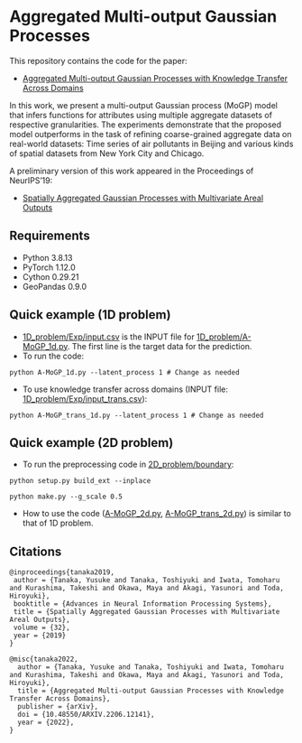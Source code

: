 # Aggregated Multi-output Gaussian Processes
This repository contains the code for the paper:
- [Aggregated Multi-output Gaussian Processes with Knowledge Transfer Across Domains](https://arxiv.org/abs/2206.12141)

In this work, we present a multi-output Gaussian process (MoGP) model that infers functions for attributes using multiple aggregate datasets of respective granularities. The experiments demonstrate that the proposed model outperforms in the task of refining coarse-grained aggregate data on real-world datasets: Time series of air pollutants in Beijing and various kinds of spatial datasets from New York City and Chicago.

A preliminary version of this work appeared in the Proceedings of NeurIPS’19:

- [Spatially Aggregated Gaussian Processes with Multivariate Areal Outputs](https://papers.nips.cc/paper/2019/hash/a941493eeea57ede8214fd77d41806bc-Abstract.html)

## Requirements
- Python 3.8.13
- PyTorch 1.12.0
- Cython 0.29.21
- GeoPandas 0.9.0

## Quick example (1D problem)
- [1D_problem/Exp/input.csv](1D_problem/Exp/input.csv) is the INPUT file for [1D_problem/A-MoGP_1d.py](1D_problem/A-MoGP_1d.py). The first line is the target data for the prediction. 
- To run the code:
```
python A-MoGP_1d.py --latent_process 1 # Change as needed
```
- To use knowledge transfer across domains (INPUT file: [1D_problem/Exp/input_trans.csv](1D_problem/Exp/input_trans.csv)):
```
python A-MoGP_trans_1d.py --latent_process 1 # Change as needed
```
## Quick example (2D problem)
- To run the preprocessing code in [2D_problem/boundary](2D_problem/boundary):
```
python setup.py build_ext --inplace
```
```
python make.py --g_scale 0.5
```
- How to use the code ([A-MoGP_2d.py](2D_problem/A-MoGP_2d.py), [A-MoGP_trans_2d.py](2d_problem/A-MoGP_trans_2d.py)) is similar to that of 1D problem.

## Citations
```
@inproceedings{tanaka2019,
 author = {Tanaka, Yusuke and Tanaka, Toshiyuki and Iwata, Tomoharu and Kurashima, Takeshi and Okawa, Maya and Akagi, Yasunori and Toda, Hiroyuki},
 booktitle = {Advances in Neural Information Processing Systems},
 title = {Spatially Aggregated Gaussian Processes with Multivariate Areal Outputs},
 volume = {32},
 year = {2019}
}

@misc{tanaka2022,
  author = {Tanaka, Yusuke and Tanaka, Toshiyuki and Iwata, Tomoharu and Kurashima, Takeshi and Okawa, Maya and Akagi, Yasunori and Toda, Hiroyuki},
  title = {Aggregated Multi-output Gaussian Processes with Knowledge Transfer Across Domains},
  publisher = {arXiv},
  doi = {10.48550/ARXIV.2206.12141},
  year = {2022},
}
```
